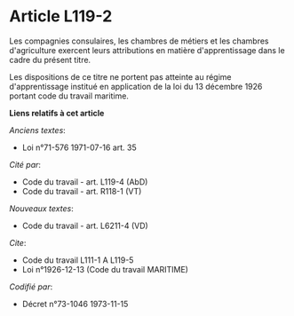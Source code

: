 # Article L119-2

Les compagnies consulaires, les chambres de métiers et les chambres d'agriculture exercent leurs attributions en matière
d'apprentissage dans le cadre du présent titre.

Les dispositions de ce titre ne portent pas atteinte au régime d'apprentissage institué en application de la loi du 13
décembre 1926 portant code du travail maritime.

**Liens relatifs à cet article**

_Anciens textes_:

  - Loi n°71-576 1971-07-16 art. 35

_Cité par_:

  - Code du travail - art. L119-4 (AbD)
  - Code du travail - art. R118-1 (VT)

_Nouveaux textes_:

  - Code du travail - art. L6211-4 (VD)

_Cite_:

  - Code du travail L111-1 A L119-5
  - Loi n°1926-12-13 (Code du travail MARITIME)

_Codifié par_:

  - Décret n°73-1046 1973-11-15
